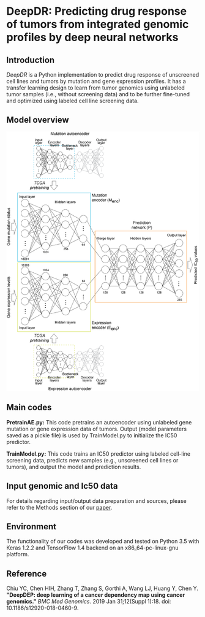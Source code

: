 # DeepDR: Predicting drug response of tumors from integrated genomic profiles by deep neural networks

## Introduction
*DeepDR* is a Python implementation to predict drug response of unscreened cell lines and tumors by mutation and gene expression profiles. It has a transfer learning design to learn from tumor genomics using unlabeled tumor samples (i.e., without screening data) and to be further fine-tuned and optimized using labeled cell line screening data.

## Model overview
<img align="center" src="./sketch/overview.png?raw=true" alt="drawing" width="600">

## Main codes
**PretrainAE.py:**
This code pretrains an autoencoder using unlabeled gene mutation or gene expression data of tumors. Output (model parameters saved as a pickle file) is used by TrainModel.py to initialize the IC50 predictor.

**TrainModel.py:**
This code trains an IC50 predictor using labeled cell-line screening data, predicts new samples (e.g., unscreened cell lines or tumors), and output the model and prediction results.

## Input genomic and Ic50 data
For details regarding input/output data preparation and sources, please refer to the Methods section of our [paper](https://bmcmedgenomics.biomedcentral.com/articles/10.1186/s12920-018-0460-9#Sec2).

## Environment
The functionality of our codes was developed and tested on Python 3.5 with Keras 1.2.2 and TensorFlow 1.4 backend on an x86_64-pc-linux-gnu platform.

## Reference
Chiu YC, Chen HIH, Zhang T, Zhang S, Gorthi A, Wang LJ, Huang Y, Chen Y.
**"DeepDEP: deep learning of a cancer dependency map using cancer genomics."**
*BMC Med Genomics*. 2019 Jan 31;12(Suppl 1):18. doi: 10.1186/s12920-018-0460-9.
